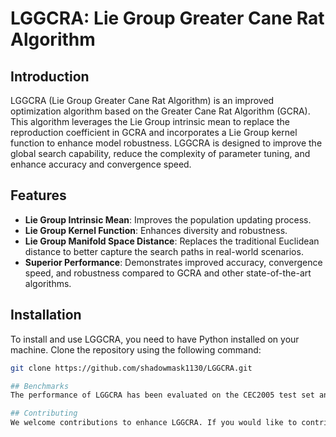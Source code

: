 # LGGCRA: Lie Group Greater Cane Rat Algorithm

## Introduction

LGGCRA (Lie Group Greater Cane Rat Algorithm) is an improved optimization algorithm based on the Greater Cane Rat Algorithm (GCRA). This algorithm leverages the Lie Group intrinsic mean to replace the reproduction coefficient in GCRA and incorporates a Lie Group kernel function to enhance model robustness. LGGCRA is designed to improve the global search capability, reduce the complexity of parameter tuning, and enhance accuracy and convergence speed.

## Features

- **Lie Group Intrinsic Mean**: Improves the population updating process.
- **Lie Group Kernel Function**: Enhances diversity and robustness.
- **Lie Group Manifold Space Distance**: Replaces the traditional Euclidean distance to better capture the search paths in real-world scenarios.
- **Superior Performance**: Demonstrates improved accuracy, convergence speed, and robustness compared to GCRA and other state-of-the-art algorithms.

## Installation

To install and use LGGCRA, you need to have Python installed on your machine. Clone the repository using the following command:

```bash
git clone https://github.com/shadowmask1130/LGGCRA.git

## Benchmarks
The performance of LGGCRA has been evaluated on the CEC2005 test set and various classical benchmark problems. The results show that LGGCRA achieves superior optimization performance compared to GCRA and other state-of-the-art algorithms.

## Contributing
We welcome contributions to enhance LGGCRA. If you would like to contribute, please fork the repository and submit a pull request.


